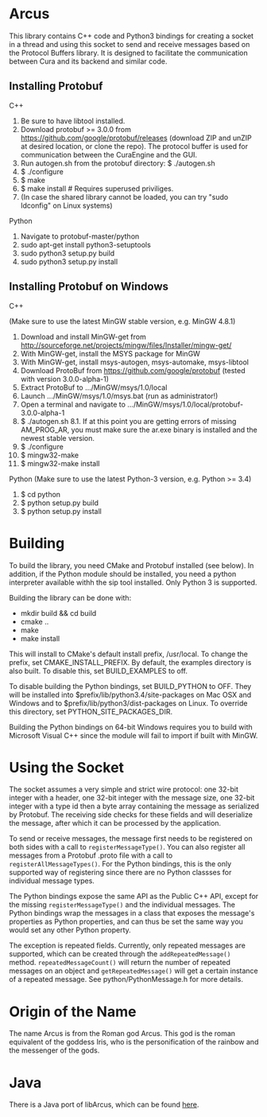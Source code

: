 Arcus
=====

This library contains C++ code and Python3 bindings for creating a socket in a thread
and using this socket to send and receive messages based on the Protocol Buffers
library. It is designed to facilitate the communication between Cura and its
backend and similar code.

Installing Protobuf
-------------------
C++

1. Be sure to have libtool installed.
2. Download protobuf >= 3.0.0 from https://github.com/google/protobuf/releases (download ZIP and unZIP at desired location, or clone the repo). The protocol buffer is used for communication between the CuraEngine and the GUI.
3. Run autogen.sh from the protobuf directory: 
   $ ./autogen.sh
4. $ ./configure
5. $ make
6. $ make install     # Requires superused priviliges.
7. (In case the shared library cannot be loaded, you can try "sudo ldconfig" on Linux systems)

Python

1. Navigate to protobuf-master/python
2. sudo apt-get install python3-setuptools
3. sudo python3 setup.py build 
4. sudo python3 setup.py install

Installing Protobuf on Windows
------------------------------
C++

(Make sure to use the latest MinGW stable version, e.g. MinGW 4.8.1)

1. Download and install MinGW-get from http://sourceforge.net/projects/mingw/files/Installer/mingw-get/
2. With MinGW-get, install the MSYS package for MinGW
3. With MinGW-get, install msys-autogen, msys-automake, msys-libtool
4. Download ProtoBuf from https://github.com/google/protobuf (tested with version 3.0.0-alpha-1)
5. Extract ProtoBuf to .../MinGW/msys/1.0/local
6. Launch .../MinGW/msys/1.0/msys.bat (run as administrator!)
7. Open a terminal and navigate to .../MinGW/msys/1.0/local/protobuf-3.0.0-alpha-1
8. $ ./autogen.sh
	8.1. If at this point you are getting errors of missing AM_PROG_AR, you must make sure the ar.exe binary is installed and the newest stable version.
9. $ ./configure
10. $ mingw32-make
11. $ mingw32-make install

Python
(Make sure to use the latest Python-3 version, e.g. Python >= 3.4)

1. $ cd python
2. $ python setup.py build
3. $ python setup.py install

Building
========

To build the library, you need CMake and Protobuf installed (see below). In addition, if the
Python module should be installed, you need a python interpreter available withh the sip tool
installed. Only Python 3 is supported.

Building the library can be done with:

- mkdir build && cd build
- cmake ..
- make
- make install

This will install to CMake's default install prefix, /usr/local. To change the
prefix, set CMAKE_INSTALL_PREFIX. By default, the examples directory is also built.
To disable this, set BUILD_EXAMPLES to off.

To disable building the Python bindings, set BUILD_PYTHON to OFF. They will be installed
into $prefix/lib/python3.4/site-packages on Mac OSX and Windows and to 
$prefix/lib/python3/dist-packages on Linux. To override this directory, set 
PYTHON_SITE_PACKAGES_DIR.

Building the Python bindings on 64-bit Windows requires you to build with Microsoft Visual
C++ since the module will fail to import if built with MinGW.

Using the Socket
================

The socket assumes a very simple and strict wire protocol: one 32-bit integer with
a header, one 32-bit integer with the message size, one 32-bit integer with a type id
then a byte array containing the message as serialized by Protobuf. The receiving side
checks for these fields and will deserialize the message, after which it can be processed 
by the application.

To send or receive messages, the message first needs to be registered on both sides with 
a call to `registerMessageType()`. You can also register all messages from a Protobuf 
 .proto file with a call to `registerAllMessageTypes()`. For the Python bindings, this 
is the only supported way of registering since there are no Python classses for 
individual message types.

The Python bindings expose the same API as the Public C++ API, except for the missing
`registerMessageType()` and the individual messages. The Python bindings wrap the
messages in a class that exposes the message's properties as Python properties, and
can thus be set the same way you would set any other Python property. 

The exception is repeated fields. Currently, only repeated messages are supported, which
can be created through the `addRepeatedMessage()` method. `repeatedMessageCount()` will
return the number of repeated messages on an object and `getRepeatedMessage()` will get
a certain instance of a repeated message. See python/PythonMessage.h for more details.

Origin of the Name
==================

The name Arcus is from the Roman god Arcus. This god is the roman equivalent of
the goddess Iris, who is the personification of the rainbow and the messenger
of the gods.

Java
====
There is a Java port of libArcus, which can be found [here](https://github.com/Ocarthon/libArcus-Java).
